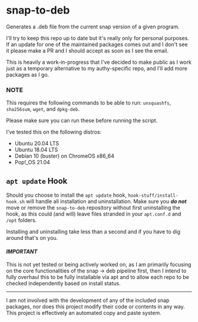 # snap-to-deb

Generates a .deb file from the current snap version of a given program.

I'll try to keep this repo up to date but it's really only for personal purposes.
If an update for one of the maintained packages comes out and I don't see it please make a PR and I should accept as soon as I see the email.

This is heavily a work-in-progress that I've decided to make public as I work just as a temporary alternative to my authy-specific repo,
and I'll add more packages as I go.

### NOTE
This requires the following commands to be able to run: `unsquashfs`, `sha256sum`, `wget`, and `dpkg-deb`.

Please make sure you can run these before running the script.

I've tested this on the following distros:
- Ubuntu 20.04 LTS
- Ubuntu 18.04 LTS
- Debian 10 (buster) on ChromeOS x86_64
- Pop!\_OS 21.04

## `apt update` Hook
Should you choose to install the `apt update` hook, `hook-stuff/install-hook.sh` will handle all installation and uninstallation. Make sure you ***do not*** move or remove the `snap-to-deb` repository without first uninstalling the hook, as this could (and will) leave files stranded in your `apt.conf.d` and `/opt` folders.

Installing and uninstalling take less than a second and if you have to dig around that's on you.

#### *IMPORTANT*
This is not yet tested or being actively worked on, as I am primarily focusing on the core functionalities of the snap -> deb pipeline first,
then I intend to fully overhaul this to be fully installable via apt and to allow each repo to be checked independently based on install status.

<hr>

I am not involved with the development of any of the included snap packages, nor does this project modify their code or contents in any way. 
This project is effectively an automated copy and paste system.
